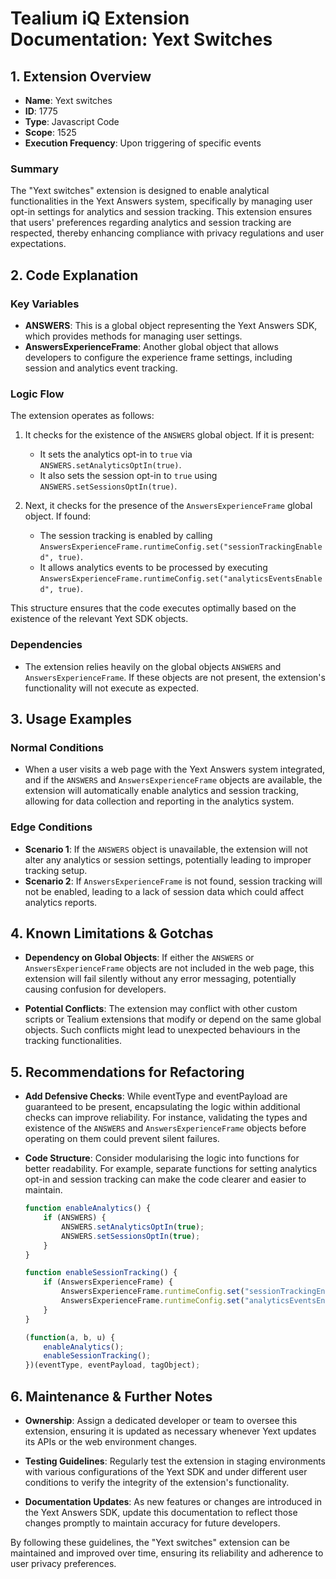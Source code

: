 # Tealium iQ Extension Documentation: Yext Switches

## 1. Extension Overview

- **Name**: Yext switches
- **ID**: 1775
- **Type**: Javascript Code
- **Scope**: 1525
- **Execution Frequency**: Upon triggering of specific events

### Summary
The "Yext switches" extension is designed to enable analytical functionalities in the Yext Answers system, specifically by managing user opt-in settings for analytics and session tracking. This extension ensures that users' preferences regarding analytics and session tracking are respected, thereby enhancing compliance with privacy regulations and user expectations.

## 2. Code Explanation

### Key Variables
- **ANSWERS**: This is a global object representing the Yext Answers SDK, which provides methods for managing user settings.
- **AnswersExperienceFrame**: Another global object that allows developers to configure the experience frame settings, including session and analytics event tracking.

### Logic Flow
The extension operates as follows:
1. It checks for the existence of the `ANSWERS` global object. If it is present:
   - It sets the analytics opt-in to `true` via `ANSWERS.setAnalyticsOptIn(true)`.
   - It also sets the session opt-in to `true` using `ANSWERS.setSessionsOptIn(true)`.
   
2. Next, it checks for the presence of the `AnswersExperienceFrame` global object. If found:
   - The session tracking is enabled by calling `AnswersExperienceFrame.runtimeConfig.set("sessionTrackingEnabled", true)`.
   - It allows analytics events to be processed by executing `AnswersExperienceFrame.runtimeConfig.set("analyticsEventsEnabled", true)`.

This structure ensures that the code executes optimally based on the existence of the relevant Yext SDK objects.

### Dependencies
- The extension relies heavily on the global objects `ANSWERS` and `AnswersExperienceFrame`. If these objects are not present, the extension's functionality will not execute as expected.

## 3. Usage Examples

### Normal Conditions
- When a user visits a web page with the Yext Answers system integrated, and if the `ANSWERS` and `AnswersExperienceFrame` objects are available, the extension will automatically enable analytics and session tracking, allowing for data collection and reporting in the analytics system.

### Edge Conditions
- **Scenario 1**: If the `ANSWERS` object is unavailable, the extension will not alter any analytics or session settings, potentially leading to improper tracking setup.
- **Scenario 2**: If `AnswersExperienceFrame` is not found, session tracking will not be enabled, leading to a lack of session data which could affect analytics reports.

## 4. Known Limitations & Gotchas

- **Dependency on Global Objects**: If either the `ANSWERS` or `AnswersExperienceFrame` objects are not included in the web page, this extension will fail silently without any error messaging, potentially causing confusion for developers.
  
- **Potential Conflicts**: The extension may conflict with other custom scripts or Tealium extensions that modify or depend on the same global objects. Such conflicts might lead to unexpected behaviours in the tracking functionalities.

## 5. Recommendations for Refactoring

- **Add Defensive Checks**: While eventType and eventPayload are guaranteed to be present, encapsulating the logic within additional checks can improve reliability. For instance, validating the types and existence of the `ANSWERS` and `AnswersExperienceFrame` objects before operating on them could prevent silent failures.

- **Code Structure**: Consider modularising the logic into functions for better readability. For example, separate functions for setting analytics opt-in and session tracking can make the code clearer and easier to maintain.

  ```javascript
  function enableAnalytics() {
      if (ANSWERS) {
          ANSWERS.setAnalyticsOptIn(true);
          ANSWERS.setSessionsOptIn(true);
      }
  }

  function enableSessionTracking() {
      if (AnswersExperienceFrame) {
          AnswersExperienceFrame.runtimeConfig.set("sessionTrackingEnabled", true);
          AnswersExperienceFrame.runtimeConfig.set("analyticsEventsEnabled", true);
      }
  }

  (function(a, b, u) {
      enableAnalytics();
      enableSessionTracking();
  })(eventType, eventPayload, tagObject);
  ```

## 6. Maintenance & Further Notes

- **Ownership**: Assign a dedicated developer or team to oversee this extension, ensuring it is updated as necessary whenever Yext updates its APIs or the web environment changes.

- **Testing Guidelines**: Regularly test the extension in staging environments with various configurations of the Yext SDK and under different user conditions to verify the integrity of the extension's functionality.

- **Documentation Updates**: As new features or changes are introduced in the Yext Answers SDK, update this documentation to reflect those changes promptly to maintain accuracy for future developers.

By following these guidelines, the "Yext switches" extension can be maintained and improved over time, ensuring its reliability and adherence to user privacy preferences.